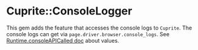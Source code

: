 # Cuprite::ConsoleLogger

This gem adds the feature that accesses the console logs to `Cuprite`. The console logs can get via `page.driver.browser.console_logs`. See [Runtime.consoleAPICalled doc](https://chromedevtools.github.io/devtools-protocol/tot/Runtime/#event-consoleAPICalled) about values.
